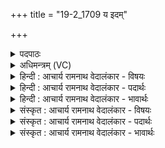 +++
title = "19-2_1709 य इदम्"

+++
<details><summary>पदपाठः</summary>

यः꣢। इ꣡द꣢म्। प्र꣣तिपप्रथे꣢। प्र꣣ति। पप्रथे꣢। य꣣ज्ञ꣡स्य꣢। स्वः꣡। उ꣣त्तिर꣢न्। उ꣣त्। तिर꣢न्। ऋ꣣तू꣢न्। उत्। सृ꣣जते। वशी꣢। १७०९।
</details>

<details><summary>अधिमन्त्रम् (VC)</summary>

- अग्निः
- भरद्वाजो बार्हस्पत्यः
- गायत्री
- षड्जः
</details>

<details><summary>हिन्दी : आचार्य रामनाथ वेदालंकार - विषयः</summary>

अगले मन्त्र में जगदीश्वर का कर्तृत्व वर्णित है।
</details>

<details><summary>हिन्दी : आचार्य रामनाथ वेदालंकार - पदार्थः</summary>

पदार्थान्वय -  (यः) जो जगदीश्वर (इदम्) इस ब्रह्माण्ड को (प्रतिपप्रथे) फैलाता है और (यज्ञस्य) प्रकाश प्रदाता सूर्य के (स्वः) प्रकाश को (उत्तिरन्) बिखेरता हुआ, (वशी) जगत् की व्यवस्था को चाहता हुआ (ऋतून) वसन्त,ग्रीष्म,वर्षा आदि ऋतुओं को (उत्सृजते) रचता है,उस जगदीश्वर से हम[‘अजस्रं घर्मम् ईमहे’]अक्षय प्रताप वा तेज माँगते हैं।[यहाँ ‘अजस्रं घर्मम् ईमहे’ यह अंश वाक्यपूर्ति के लिए पूर्व मन्त्र से लाया गया है]॥२॥
</details>

<details><summary>हिन्दी : आचार्य रामनाथ वेदालंकार - भावार्थः</summary>

भावार्थ -  अहो ! जगत्पति की यह कैसी अद्भुत महिमा है कि वह सूर्य को उत्पन्न करके उसके द्वारा सारे सौरमण्डल को भली-भाँति सञ्चालित कर रहा है ॥२॥
</details>

<details><summary>संस्कृत : आचार्य रामनाथ वेदालंकार - विषयः</summary>

अथ जगदीश्वरस्य कर्तृत्वमाह।
</details>

<details><summary>संस्कृत : आचार्य रामनाथ वेदालंकार - पदार्थः</summary>

पदार्थान्वय -  (यः) अग्निर्जगदीश्वरः (इदम्) एतद् ब्रह्माण्डम् (प्रतिपप्रथे) विस्तृणाति,अपि च (यज्ञस्य) प्रकाशप्रदातुः आदित्यस्य।[स यः स यज्ञोऽसौ स आदित्यः। श० १४।१।१।६।] (स्वः) प्रकाशम् (उत्तिरन्) विकिरन् (वशी) जगद्व्यवस्थां कामयमानः (ऋतून्) वसन्तग्रीष्मवर्षादीन् (उत्सृजते) निर्मिमीते,तं जगदीश्वरं वयम् ‘अजस्रं घर्मम् ईमहे’ इति पूर्वमन्त्रादाकृष्यते ॥२॥
</details>

<details><summary>संस्कृत : आचार्य रामनाथ वेदालंकार - भावार्थः</summary>

भावार्थ -  अहो ! कीदृशोऽयं महिमा जगत्पतेर्यदसौ सूर्यमुत्पाद्य सर्वं सौरमण्डलं तद्द्वारेण सम्यक् सञ्चालयति ॥२॥
</details>